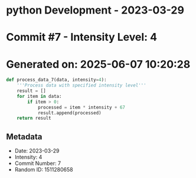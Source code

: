 ﻿# python Development - 2023-03-29
# Commit #7 - Intensity Level: 4
# Generated on: 2025-06-07 10:20:28
```python
def process_data_7(data, intensity=4):
    '''Process data with specified intensity level'''
    result = []
    for item in data:
        if item > 0:
            processed = item * intensity + 67
            result.append(processed)
    return result
```
## Metadata
- Date: 2023-03-29
- Intensity: 4
- Commit Number: 7
- Random ID: 1511280658
